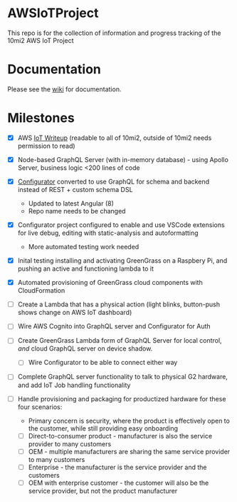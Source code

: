 # AWSIoTProject

This repo is for the collection of information and progress tracking of the 10mi2 AWS IoT Project

# Documentation

Please see the [wiki](https://github.com/10mi2/AWSIoTProject/wiki) for documentation.

# Milestones

- [x] AWS [IoT Writeup](https://docs.google.com/document/d/1sBggp7f5gFwUyEXlZdw8z2d6sxHFrxzkvh7kkr5OD_M/edit?usp=sharing) (readable to all of 10mi2, outside of 10mi2 needs permission to read)

- [x] Node-based GraphQL Server (with in-memory database) - using Apollo Server, business logic <200 lines of code
- [x] [Configurator](https://github.com/synthetos/fabmo-g2core-config) converted to use GraphQL for schema and backend instead of REST + custom schema DSL
  - Updated to latest Angular (8)
  - Repo name needs to be changed
- [x] Configurator project configured to enable and use VSCode extensions for live debug, editing with static-analysis and autoformatting
  - More automated testing work needed
- [x] Inital testing installing and activating GreenGrass on a Raspbery Pi, and pushing an active and functioning lambda to it
- [x] Automated provisioning of GreenGrass cloud components with CloudFormation
- [ ] Create a Lambda that has a physical action (light blinks, button-push shows change on AWS IoT dashboard)
- [ ] Wire AWS Cognito into GraphQL server and Configurator for Auth
- [ ] Create GreenGrass Lambda form of GraphQL Server for local control, *and* cloud GraphQL server on device shadow. 
  - [ ] Wire Configurator to be able to connect either way
- [ ] Complete GraphQL server functionality to talk to physical G2 hardware, and add IoT Job handling functionality
- [ ] Handle provisioning and packaging for productized hardware for these four scenarios:
  - Primary concern is security, where the product is effectively open to the customer, while still providing easy onboarding
  - [ ] Direct-to-consumer product - manufacturer is also the service provider to many customers
  - [ ] OEM - multiple manufacturers are sharing the same service provider to many customers
  - [ ] Enterprise - the manufacturer is the service provider and the customers
  - [ ] OEM with enterprise customer - the customer will also be the service provider, but not the product manufacturer
